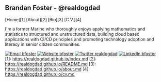 ## Brandan Foster - @realdogdad
[Home][1]
[About][2]
[Bio][3]
[C.V.][4]


I'm a former Marine who thoroughly enjoys applying mathematics and statistics to structured and unstructured data, building cloud based applications with CI/CD principles and promoting technology adoption and literacy in senior citizen communities.

[![Email bfoster](https://img.shields.io/badge/Email-brandan@getfoster.net-greeb?style=for-the-badge)](mailto:brandan@getfoster.net)
[![Website bfoster](https://img.shields.io/badge/Website-./getfoster-yellow?style=for-the-badge)](https:www.getfoster.net/hire-me)
[![Twitter realdogdad](https://img.shields.io/badge/Twitter-@real_dog_dad-9cf?style=for-the-badge)](https://twitter.com/real_dog_dad)
[![LinkedIn bfoster](https://img.shields.io/badge/LinkedIn-getfoster-blue?style=for-the-badge)](https://www.linkedin.com/in/getfoster/)
[1]: https://realdogdad.github.io/index.md
[2]: https://realdogdad.github.io/README.md
[3]: https://realdogdad.github.io/about.md
[4]: https://realdogdad.github.io/cv.md